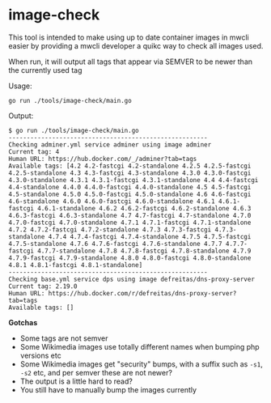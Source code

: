 # image-check

This tool is intended to make using up to date container images in mwcli easier by providing a mwcli developer a quikc way to check all images used.

When run, it will output all tags that appear via SEMVER to be newer than the currently used tag

Usage:

```
go run ./tools/image-check/main.go
```

Output:

```
$ go run ./tools/image-check/main.go
-------------------------------------------------------
Checking adminer.yml service adminer using image adminer
Current tag: 4
Human URL: https://hub.docker.com/_/adminer?tab=tags
Available tags: [4.2 4.2-fastcgi 4.2-standalone 4.2.5 4.2.5-fastcgi 4.2.5-standalone 4.3 4.3-fastcgi 4.3-standalone 4.3.0 4.3.0-fastcgi 4.3.0-standalone 4.3.1 4.3.1-fastcgi 4.3.1-standalone 4.4 4.4-fastcgi 4.4-standalone 4.4.0 4.4.0-fastcgi 4.4.0-standalone 4.5 4.5-fastcgi 4.5-standalone 4.5.0 4.5.0-fastcgi 4.5.0-standalone 4.6 4.6-fastcgi 4.6-standalone 4.6.0 4.6.0-fastcgi 4.6.0-standalone 4.6.1 4.6.1-fastcgi 4.6.1-standalone 4.6.2 4.6.2-fastcgi 4.6.2-standalone 4.6.3 4.6.3-fastcgi 4.6.3-standalone 4.7 4.7-fastcgi 4.7-standalone 4.7.0 4.7.0-fastcgi 4.7.0-standalone 4.7.1 4.7.1-fastcgi 4.7.1-standalone 4.7.2 4.7.2-fastcgi 4.7.2-standalone 4.7.3 4.7.3-fastcgi 4.7.3-standalone 4.7.4 4.7.4-fastcgi 4.7.4-standalone 4.7.5 4.7.5-fastcgi 4.7.5-standalone 4.7.6 4.7.6-fastcgi 4.7.6-standalone 4.7.7 4.7.7-fastcgi 4.7.7-standalone 4.7.8 4.7.8-fastcgi 4.7.8-standalone 4.7.9 4.7.9-fastcgi 4.7.9-standalone 4.8.0 4.8.0-fastcgi 4.8.0-standalone 4.8.1 4.8.1-fastcgi 4.8.1-standalone]
-------------------------------------------------------
Checking base.yml service dps using image defreitas/dns-proxy-server
Current tag: 2.19.0
Human URL: https://hub.docker.com/r/defreitas/dns-proxy-server?tab=tags
Available tags: []
```

**Gotchas**

- Some tags are not semver
- Some Wikimedia images use totally different names when bumping php versions etc
- Some Wikimedia images get "security" bumps, with a suffix such as `-s1`, `-s2` etc, and per semver these are not newer?
- The output is a little hard to read?
- You still have to manually bump the images currently
